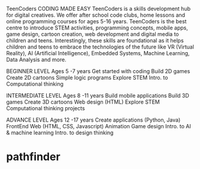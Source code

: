 TeenCoders
CODING MADE EASY
TeenCoders is a skills development hub for digital creatives.
We offer after school code clubs, home lessons and online programming courses for ages 5-16 years.
TeenCoders is the best centre to introduce STEM activities, programming concepts, mobile apps, game design, cartoon creation, web development and digital media to children and teens.
Interestingly, these skills are foundational as it helps children and teens to embrace the technologies of the future like VR (Virtual Reality), AI (Artificial Intelligence), Embedded Systems, Machine Learning, Data Analysis and more.

BEGINNER LEVEL
Ages 5 -7 years
Get started with coding
Build 2D games
Create 2D cartoons
Simple logic programs
Explore STEM
Intro. to Computational thinking

INTERMEDIATE LEVEL
Ages 8 -11 years
Build mobile applications
Build 3D games
Create 3D cartoons
Web design (HTML)
Explore STEM
Computational thinking projects

ADVANCE LEVEL
Ages 12 -17 years
Create applications (Python, Java)
FrontEnd Web (HTML, CSS, Javascript)
Animation
Game design
Intro. to AI & machine learning
Intro. to design thinking
# pathfinder
